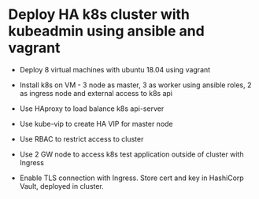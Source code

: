 # Deploy HA k8s cluster with kubeadmin using ansible and vagrant

* Deploy 8 virtual machines with ubuntu 18.04 using vagrant

* Install k8s on VM - 3 node as master, 3 as worker using ansible roles, 2 as ingress node and external access to k8s api

* Use HAproxy to load balance k8s api-server

* Use kube-vip to create HA VIP for master node

* Use RBAC to restrict access to cluster

* Use 2 GW node to access k8s test application outside of cluster with Ingress

* Enable TLS connection with Ingress. Store cert and key in HashiCorp Vault, deployed in cluster.